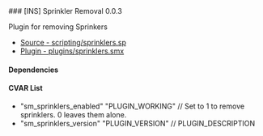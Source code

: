 <a name="sprinklers">
### [INS] Sprinkler Removal 0.0.3

Plugin for removing Sprinkers
 * [Source - scripting/sprinklers.sp](https://github.com/jaredballou/insurgency-sourcemod/blob/master/scripting/sprinklers.sp?raw=true)
 * [Plugin - plugins/sprinklers.smx](https://github.com/jaredballou/insurgency-sourcemod/blob/master/plugins/sprinklers.smx?raw=true)

#### Dependencies


#### CVAR List

 * "sm_sprinklers_enabled" "PLUGIN_WORKING" // Set to 1 to remove sprinklers. 0 leaves them alone.
 * "sm_sprinklers_version" "PLUGIN_VERSION" // PLUGIN_DESCRIPTION

